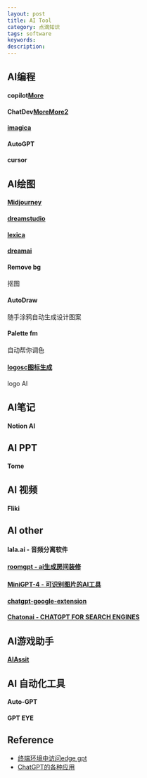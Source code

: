 ```yaml
---
layout: post
title: AI Tool
category: 点滴知识
tags: software
keywords: 
description: 
---
```


## AI编程

#### copilot[More](https://github.com/features/copilot)

#### ChatDev[More](https://github.com/openbmb)[More2](https://www.openbmb.cn/)

#### [imagica](https://www.imagica.ai/)

#### AutoGPT

#### cursor


## AI绘图

#### [Midjourney](https://www.youtube.com/watch?v=1sR9xBM1W78)

#### [dreamstudio](https://beta.dreamstudio.ai)

#### [lexica](https://lexica.art/)


#### [dreamai](https://dream.ai/create)

#### Remove bg


抠图

#### AutoDraw

随手涂鸦自动生成设计图案

#### Palette fm

自动帮你调色

#### [logosc图标生成](https://www.logosc.cn/)

logo AI

## AI笔记

#### Notion AI

## AI PPT

#### Tome

## AI 视频

#### Fliki

## AI other

#### lala.ai - 音频分离软件

#### [roomgpt - ai生成房间装修](https://roomgpt.io/)

#### [MiniGPT-4 - 可识别图片的AI工具](https://minigpt-4.github.io/)

#### [chatgpt-google-extension](https://github.com/wong2/chatgpt-google-extension)

#### [Chatonai - CHATGPT FOR SEARCH ENGINES](https://chatonai.org/)

## AI游戏助手

#### [AIAssit](https://github.com/dengqizhou30/AIAssistOpenCV)

## AI 自动化工具

#### Auto-GPT

#### GPT EYE

## Reference

* [终端环境中访问edge gpt](https://github.com/acheong08/EdgeGPT)
* [ChatGPT的各种应用](https://gpt3demo.com/)